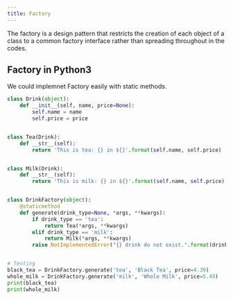 ```yaml
---
title: Factory
---
```

 
 The factory is a design pattern that restricts the creation of each object of a class to a common factory interface rather than spreading throughout in the codes.
 
## Factory in Python3
We could implemnet Factory easily with static methods.

```python
class Drink(object):
    def __init__(self, name, price=None):
        self.name = name
        self.price = price


class Tea(Drink):
    def __str__(self):
        return 'This is tea: {} in ${}'.format(self.name, self.price)


class Milk(Drink):
    def __str__(self):
        return 'This is milk: {} in ${}'.format(self.name, self.price)


class DrinkFactory(object):
    @staticmethod
    def generate(drink_type=None, *args, **kwargs):
        if drink_type == 'tea':
            return Tea(*args, **kwargs)
        elif drink_type == 'milk':
            return Milk(*args, **kwargs)
        raise NotImplementedError("{} drink do not exist.".format(drink_type))


# Testing
black_tea = DrinkFactory.generate('tea', 'Black Tea', price=4.39)
whole_milk = DrinkFactory.generate('milk', 'Whole Milk', price=5.49)
print(black_tea)
print(whole_milk)
```
